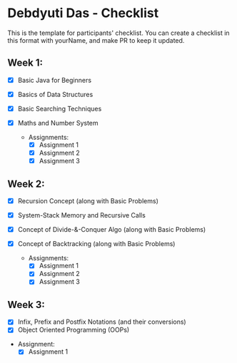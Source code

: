 # Debdyuti Das - Checklist
This is the template for participants' checklist. You can create a checklist in this format with yourName, and make PR to keep it updated.

## Week 1:

- [x] Basic Java for Beginners
- [x] Basics of Data Structures
- [x] Basic Searching Techniques
- [x] Maths and Number System

  * Assignments:
    - [x] Assignment 1
    - [x] Assignment 2
    - [x] Assignment 3

 ## Week 2:
- [x] Recursion Concept (along with Basic Problems)
- [x] System-Stack Memory and Recursive Calls 
- [x] Concept of Divide-&-Conquer Algo (along with Basic Problems)
- [x] Concept of Backtracking (along with Basic Problems)

  * Assignments:
    - [x] Assignment 1
    - [x] Assignment 2
    - [x] Assignment 3

## Week 3:
- [x] Infix, Prefix and Postfix Notations (and their conversions)
- [x] Object Oriented Programming (OOPs)

* Assignment:
   - [x] Assignment 1
